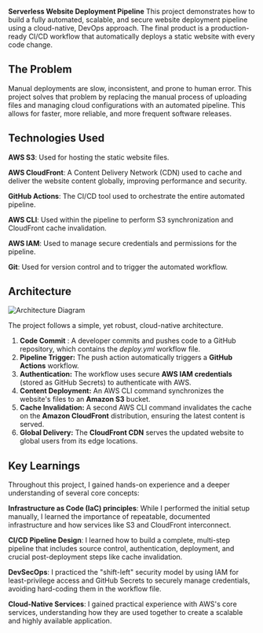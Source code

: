 **Serverless Website Deployment Pipeline**
This project demonstrates how to build a fully automated, scalable, and secure website deployment pipeline using a cloud-native, DevOps approach. 
The final product is a production-ready CI/CD workflow that automatically deploys a static website with every code change.

## The Problem

Manual deployments are slow, inconsistent, and prone to human error.
 This project solves that problem by replacing the manual process of uploading files and managing cloud configurations with an automated pipeline. 
 This allows for faster, more reliable, and more frequent software releases.



## **Technologies Used**


**AWS S3**: Used for hosting the static website files.

**AWS CloudFront**: A Content Delivery Network (CDN) used to cache and deliver the website content globally, improving performance and security.

**GitHub Actions**: The CI/CD tool used to orchestrate the entire automated pipeline.

**AWS CLI**: Used within the pipeline to perform S3 synchronization and CloudFront cache invalidation.

**AWS IAM**: Used to manage secure credentials and permissions for the pipeline.

**Git**: Used for version control and to trigger the automated workflow.

## Architecture
![Architecture Diagram](assets/cd-diagram.png)

The project follows a simple, yet robust, cloud-native architecture.

 1. **Code Commit** : A developer commits and pushes code to a GitHub repository, which contains the *deploy.yml*  workflow file.
 2. **Pipeline Trigger:** The push action automatically triggers a **GitHub Actions** workflow.
 3. **Authentication:** The workflow uses secure **AWS IAM credentials** (stored as GitHub Secrets) to authenticate with AWS.
 4. **Content Deployment:** An AWS CLI command synchronizes the website's files to an **Amazon S3** bucket.
 5. **Cache Invalidation:** A second AWS CLI command invalidates the cache on the **Amazon CloudFront** distribution, ensuring the latest content is served.
 6. **Global Delivery:** The **CloudFront CDN** serves the updated website to global users from its edge locations.

## Key Learnings

Throughout this project, I gained hands-on experience and a deeper understanding of several core concepts:

**Infrastructure as Code (IaC) principles**: 
While I performed the initial setup manually, I learned the importance of repeatable, documented infrastructure and how services like S3 and CloudFront interconnect.

**CI/CD Pipeline Design**: 
I learned how to build a complete, multi-step pipeline that includes source control, authentication, deployment, and crucial post-deployment steps like cache invalidation.

**DevSecOps**: I practiced the "shift-left" security model by using IAM for least-privilege access and GitHub Secrets to securely manage credentials, avoiding hard-coding them in the workflow file.

**Cloud-Native Services**: I gained practical experience with AWS's core services, understanding how they are used together to create a scalable and highly available application.

